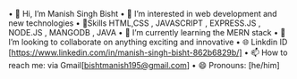 •	👋 Hi, I’m Manish Singh Bisht
•	👀 I’m interested in web development and new technologies
•	 🎯Skills HTML,CSS  , JAVASCRIPT , EXPRESS.JS , NODE.JS , MANGODB , JAVA
•	🌱 I’m currently learning the MERN stack
•	💞️ I’m looking to collaborate on anything exciting and innovative
•	🌐 Linkdin ID [https://www.linkedin.com/in/manish-singh-bisht-862b6829b/]
•	📫 How to reach me: via Gmail[bishtmanish195@gmail.com]
•	😄 Pronouns: [he/him]

<!---
ManishBisht17/ManishBisht17 is a ✨ special ✨ repository because its `README.md` (this file) appears on your GitHub profile.
You can click the Preview link to take a look at your changes.
--->
